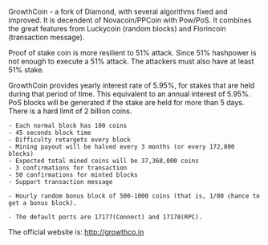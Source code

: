 
GrowthCoin - a fork of Diamond, with several algorithms fixed and improved. It is decendent of Novacoin/PPCoin with Pow/PoS. It combines the great features from Luckycoin (random blocks) and Florincoin (transaction message). 

Proof of stake coin is more resilient to 51% attack. Since 51% hashpower is not enough to execute a 51% attack. The attackers must also have at least 51% stake.

GrowthCoin provides yearly interest rate of 5.95%, for stakes that are held during that period of time. This equivalent to an annual interest of 5.95%. PoS blocks will be generated if the stake are held for more than 5 days. There is a hard limit of 2 billion coins.

	- Each normal block has 100 coins
	- 45 seconds block time
	- Difficulty retargets every block 
	- Mining payout will be halved every 3 months (or every 172,800 blocks)
	- Expected total mined coins will be 37,368,000 coins
	- 3 confirmations for transaction
	- 50 confirmations for minted blocks
	- Support transaction message

	- Hourly random bonus block of 500-1000 coins (that is, 1/80 chance to get a bonus block).

	- The default ports are 17177(Connect) and 17178(RPC).


The official website is: http://growthco.in
